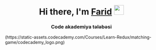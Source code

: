 <h1 align="center">Hi there, I'm <a href="https://daniilshat.ru/" target="_blank">Farid</a> 
<img src="https://github.com/blackcater/blackcater/raw/main/images/Hi.gif" height="32"/></h1>
<h3 align="center">Code akademiya tələbəsi</h3>
(https://static-assets.codecademy.com/Courses/Learn-Redux/matching-game/codecademy_logo.png)